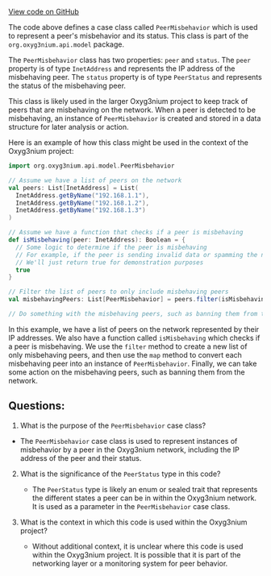 [View code on GitHub](https://github.com/oxyg3nium/oxyg3nium/api/src/main/scala/org/oxyg3nium/api/model/PeerMisbehavior.scala)

The code above defines a case class called `PeerMisbehavior` which is used to represent a peer's misbehavior and its status. This class is part of the `org.oxyg3nium.api.model` package.

The `PeerMisbehavior` class has two properties: `peer` and `status`. The `peer` property is of type `InetAddress` and represents the IP address of the misbehaving peer. The `status` property is of type `PeerStatus` and represents the status of the misbehaving peer.

This class is likely used in the larger Oxyg3nium project to keep track of peers that are misbehaving on the network. When a peer is detected to be misbehaving, an instance of `PeerMisbehavior` is created and stored in a data structure for later analysis or action.

Here is an example of how this class might be used in the context of the Oxyg3nium project:

```scala
import org.oxyg3nium.api.model.PeerMisbehavior

// Assume we have a list of peers on the network
val peers: List[InetAddress] = List(
  InetAddress.getByName("192.168.1.1"),
  InetAddress.getByName("192.168.1.2"),
  InetAddress.getByName("192.168.1.3")
)

// Assume we have a function that checks if a peer is misbehaving
def isMisbehaving(peer: InetAddress): Boolean = {
  // Some logic to determine if the peer is misbehaving
  // For example, if the peer is sending invalid data or spamming the network
  // We'll just return true for demonstration purposes
  true
}

// Filter the list of peers to only include misbehaving peers
val misbehavingPeers: List[PeerMisbehavior] = peers.filter(isMisbehaving).map(peer => PeerMisbehavior(peer, PeerStatus.Misbehaving))

// Do something with the misbehaving peers, such as banning them from the network
```

In this example, we have a list of peers on the network represented by their IP addresses. We also have a function called `isMisbehaving` which checks if a peer is misbehaving. We use the `filter` method to create a new list of only misbehaving peers, and then use the `map` method to convert each misbehaving peer into an instance of `PeerMisbehavior`. Finally, we can take some action on the misbehaving peers, such as banning them from the network.
## Questions: 
 1. What is the purpose of the `PeerMisbehavior` case class?
   - The `PeerMisbehavior` case class is used to represent instances of misbehavior by a peer in the Oxyg3nium network, including the IP address of the peer and their status.

2. What is the significance of the `PeerStatus` type in this code?
   - The `PeerStatus` type is likely an enum or sealed trait that represents the different states a peer can be in within the Oxyg3nium network. It is used as a parameter in the `PeerMisbehavior` case class.

3. What is the context in which this code is used within the Oxyg3nium project?
   - Without additional context, it is unclear where this code is used within the Oxyg3nium project. It is possible that it is part of the networking layer or a monitoring system for peer behavior.